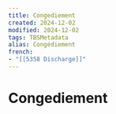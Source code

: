 ```yaml
---
title: Congediement
created: 2024-12-02
modified: 2024-12-02
tags: TBSMetadata
alias: Congédiement
french:
- "[[5358 Discharge]]"
---
```

# Congediement
